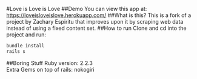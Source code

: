#Love is Love is Love
##Demo
You can view this app at: https://loveisloveislove.herokuapp.com/
##What is this?
This is a fork of a project by Zachary Espiritu that improves upon it by scraping web data instead of using a fixed content set.
##How to run
Clone and cd into the project and run:
```ruby
bundle install
rails s
```
##Boring Stuff
Ruby version: 2.2.3
<br>
Extra Gems on top of rails: nokogiri
